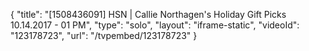 {
    "title": "[1508436091] HSN | Callie Northagen's Holiday Gift Picks 10.14.2017 - 01 PM",
    "type": "solo",
    "layout": "iframe-static",
    "videoId": "123178723",
    "url": "\/tvpembed\/123178723"
}